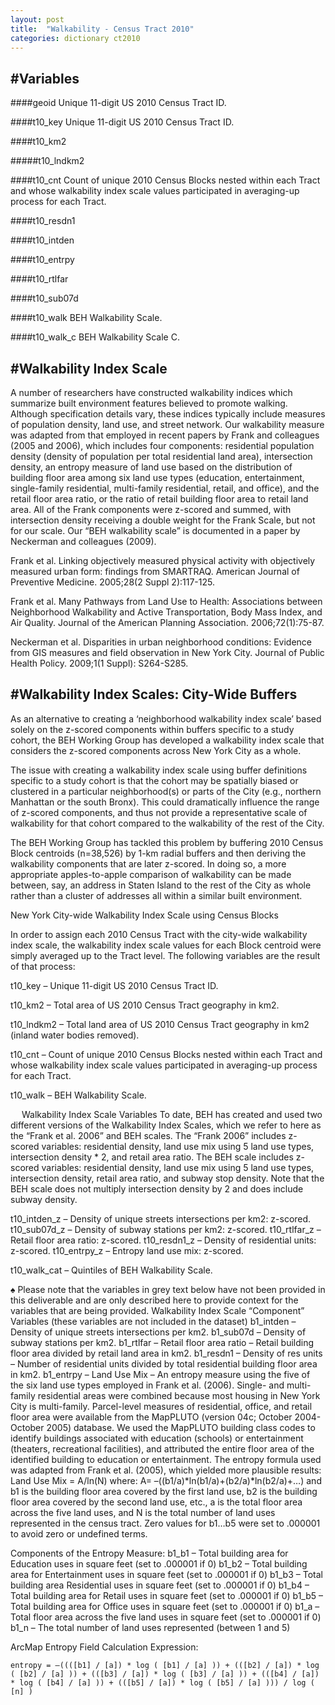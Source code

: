 ```yaml
---
layout: post
title:  "Walkability - Census Tract 2010"
categories: dictionary ct2010
---
```


#Variables
---

####geoid
Unique 11-digit US 2010 Census Tract ID.

####t10_key
Unique 11-digit US 2010 Census Tract ID.

####t10_km2

#####t10_lndkm2

####t10_cnt
Count of unique 2010 Census Blocks nested within each Tract and whose walkability index scale values participated in averaging-up process for each Tract.

####t10_resdn1

####t10_intden

####t10_entrpy

####t10_rtlfar

####t10_sub07d

####t10_walk
BEH Walkability Scale.

####t10_walk_c
BEH Walkability Scale C.

#Walkability Index Scale
---
A number of researchers have constructed walkability indices which summarize built environment features believed to promote walking. Although specification details vary, these indices typically include measures of population density, land use, and street network. Our walkability measure was adapted from that employed in recent papers by Frank and colleagues (2005 and 2006), which includes four components: residential population density (density of population per total residential land area), intersection density, an entropy measure of land use based on the distribution of building floor area among six land use types (education, entertainment, single-family residential, multi-family residential, retail, and office), and the retail floor area ratio, or the ratio of retail building floor area to retail land area. All of the Frank components were z-scored and summed, with intersection density receiving a double weight for the Frank Scale, but not for our scale. Our “BEH walkability scale” is documented in a paper by Neckerman and colleagues (2009). Frank et al. Linking objectively measured physical activity with objectively measured urban form: findings from SMARTRAQ. American Journal of Preventive Medicine. 2005;28(2 Suppl 2):117-125.Frank et al. Many Pathways from Land Use to Health: Associations between Neighborhood Walkability and Active Transportation, Body Mass Index, and Air Quality. Journal of the American Planning Association. 2006;72(1):75-87.Neckerman et al. Disparities in urban neighborhood conditions: Evidence from GIS measures and field observation in New York City. Journal of Public Health Policy. 2009;1(1 Suppl): S264-S285.#Walkability Index Scales: City-Wide Buffers
---
As an alternative to creating a ‘neighborhood walkability index scale’ based solely on the z-scored components within buffers specific to a study cohort, the BEH Working Group has developed a walkability index scale that considers the z-scored components across New York City as a whole.The issue with creating a walkability index scale using buffer definitions specific to a study cohort is that the cohort may be spatially biased or clustered in a particular neighborhood(s) or parts of the City (e.g., northern Manhattan or the south Bronx). This could dramatically influence the range of z-scored components, and thus not provide a representative scale of walkability for that cohort compared to the walkability of the rest of the City.The BEH Working Group has tackled this problem by buffering 2010 Census Block centroids (n=38,526) by 1-km radial buffers and then deriving the walkability components that are later z-scored. In doing so, a more appropriate apples-to-apple comparison of walkability can be made between, say, an address in Staten Island to the rest of the City as whole rather than a cluster of addresses all within a similar built environment.	 New York City-wide Walkability Index Scale using Census BlocksIn order to assign each 2010 Census Tract with the city-wide walkability index scale, the walkability index scale values for each Block centroid were simply averaged up to the Tract level. The following variables are the result of that process:t10_key – Unique 11-digit US 2010 Census Tract ID.t10_km2 – Total area of US 2010 Census Tract geography in km2.t10_lndkm2 – Total land area of US 2010 Census Tract geography in km2 (inland water bodies removed).t10_cnt – Count of unique 2010 Census Blocks nested within each Tract and whose walkability index scale values participated in averaging-up process for each Tract.t10_walk – BEH Walkability Scale. Walkability Index Scale VariablesTo date, BEH has created and used two different versions of the Walkability Index Scales, which we refer to here as the “Frank et al. 2006” and BEH scales. The “Frank 2006” includes z-scored variables: residential density, land use mix using 5 land use types, intersection density * 2, and retail area ratio. The BEH scale includes z-scored variables: residential density, land use mix using 5 land use types, intersection density, retail area ratio, and subway stop density.  Note that the BEH scale does not multiply intersection density by 2 and does include subway density.t10_intden_z – Density of unique streets intersections per km2: z-scored.t10_sub07d_z – Density of subway stations per km2: z-scored.t10_rtlfar_z – Retail floor area ratio: z-scored.t10_resdn1_z – Density of residential units: z-scored.t10_entrpy_z – Entropy land use mix: z-scored.t10_walk_cat – Quintiles of BEH Walkability Scale.♠ Please note that the variables in grey text below have not been provided in this deliverable and are only described here to provide context for the variables that are being provided.Walkability Index Scale “Component” Variables (these variables are not included in the dataset)b1_intden – Density of unique streets intersections per km2.b1_sub07d – Density of subway stations per km2.b1_rtlfar – Retail floor area ratio – Retail building floor area divided by retail land area in km2.b1_resdn1 – Density of res units – Number of residential units divided by total residential building floor area in km2.b1_entrpy – Land Use Mix – An entropy measure using the five of the six land use types employed in Frank et al. (2006).  Single- and multi-family residential areas were combined because most housing in New York City is multi-family.  Parcel-level measures of residential, office, and retail floor area were available from the MapPLUTO (version 04c; October 2004-October 2005) database.  We used the MapPLUTO building class codes to identify buildings associated with education (schools) or entertainment (theaters, recreational facilities), and attributed the entire floor area of the identified building to education or entertainment.  The entropy formula used was adapted from Frank et al. (2005), which yielded more plausible results:  Land Use Mix = A/ln(N) where: A= –((b1/a)*ln(b1/a)+(b2/a)*ln(b2/a)+…) and b1 is the building floor area covered by the first land use, b2 is the building floor area covered by the second land use, etc., a is the total floor area across the five land uses, and N is the total number of land uses represented in the census tract. Zero values for b1…b5 were set to .000001 to avoid zero or undefined terms.Components of the Entropy Measure:b1_b1 – Total building area for Education uses in square feet (set to .000001 if 0)b1_b2 – Total building area for Entertainment uses in square feet (set to .000001 if 0)b1_b3 – Total building area Residential uses in square feet (set to .000001 if 0)b1_b4 – Total building area for Retail uses in square feet (set to .000001 if 0)b1_b5 – Total building area for Office uses in square feet (set to .000001 if 0)b1_a – Total floor area across the five land uses in square feet (set to .000001 if 0)b1_n – The total number of land uses represented (between 1 and 5)ArcMap Entropy Field Calculation Expression:
	entropy = –((([b1] / [a]) * log ( [b1] / [a] )) + (([b2] / [a]) * log ( [b2] / [a] )) + (([b3] / [a]) * log ( [b3] / [a] )) + (([b4] / [a]) * log ( [b4] / [a] )) + (([b5] / [a]) * log ( [b5] / [a] ))) / log ( [n] )
	 